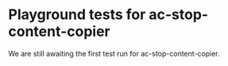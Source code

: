 # Playground tests for ac-stop-content-copier
We are still awaiting the first test run for ac-stop-content-copier.
